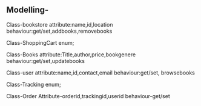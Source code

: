 Modelling-
-
Class-bookstore
attribute:name,id,location
behaviour:get/set,addbooks,removebooks

Class-ShoppingCart
enum;

Class-Books
attribute:Title,author,price,bookgenere
behaviour:get/set,updatebooks

Class-user
attribute:name,id,contact,email
behaviour:get/set, browsebooks

Class-Tracking
enum;

Class-Order
Attribute-orderid,trackingid,userid
behaviour-get/set
